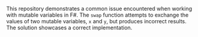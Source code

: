 This repository demonstrates a common issue encountered when working with mutable variables in F#.  The `swap` function attempts to exchange the values of two mutable variables, `x` and `y`, but produces incorrect results.  The solution showcases a correct implementation.